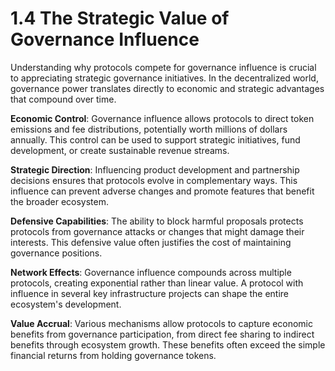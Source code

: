 # 1.4 The Strategic Value of Governance Influence

Understanding why protocols compete for governance influence is crucial to appreciating strategic governance initiatives. In the decentralized world, governance power translates directly to economic and strategic advantages that compound over time.

**Economic Control**: Governance influence allows protocols to direct token emissions and fee distributions, potentially worth millions of dollars annually. This control can be used to support strategic initiatives, fund development, or create sustainable revenue streams.

**Strategic Direction**: Influencing product development and partnership decisions ensures that protocols evolve in complementary ways. This influence can prevent adverse changes and promote features that benefit the broader ecosystem.

**Defensive Capabilities**: The ability to block harmful proposals protects protocols from governance attacks or changes that might damage their interests. This defensive value often justifies the cost of maintaining governance positions.

**Network Effects**: Governance influence compounds across multiple protocols, creating exponential rather than linear value. A protocol with influence in several key infrastructure projects can shape the entire ecosystem's development.

**Value Accrual**: Various mechanisms allow protocols to capture economic benefits from governance participation, from direct fee sharing to indirect benefits through ecosystem growth. These benefits often exceed the simple financial returns from holding governance tokens.
